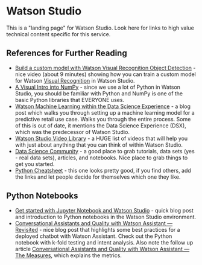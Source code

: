 # Watson Studio

This is a "landing page" for Watson Studio.  Look here for links to high value technical content specific for this service.

## References for Further Reading
- [Build a custom model with Watson Visual Recognition Object Detection](https://www.youtube.com/watch?reload=9&v=3gxMBtvsRFo&amp=&t=10s) - nice video (about 9 minutes) showing how you can train a custom model for Watson [Visual Recognition](https://github.com/dtoczala/watson-landing-page#visual-recognition) in Watson Studio.
- [A Visual Intro into NumPy](https://jalammar.github.io/visual-numpy/?utm_source=hackernewsletter&utm_medium=email&utm_term=data) - since we use a lot of Python in Watson Studio, you should be familiar with Python and NumPy is one of the basic Python libraries that EVERYONE uses.
- [Watson Machine Learning within the Data Science Experience](https://developer.ibm.com/dwblog/2017/watson-machine-learning-within-ibm-data-science-experience/#main) - a blog post which walks you through setting up a machine learning model for a predictive retail use case.  Walks you through the entire process.  Some of this is out of date, it mentions the Data Science Experience (DSX), which was the predecessor of Watson Studio.
- [Watson Studio Video Library](https://dataplatform.cloud.ibm.com/docs/content/wsj/getting-started/videos.html) - a HUGE list of videos that will help you with just about anything that you can think of within Watson Studio.
- [Data Science Community](https://community.ibm.com/community/user/watsonstudio/home) - a good place to grab tutorials, data sets (yes - real data sets), articles, and notebooks.  Nice place to grab things to get you started.
- [Python Cheatsheet](https://gto76.github.io/python-cheatsheet/) - this one looks pretty good, if you find others, add the links and let people decide for themselves which one they like.

## Python Notebooks
- [Get started with Jupyter Notebook and Watson Studio](https://medium.com/@lennartfr/get-started-with-jupyter-notebook-and-watson-studio-c763564952eb) - quick blog post and introduction to Python notebooks in the Watson Studio environment.
- [Conversational Assistants and Quality with Watson Assistant — Revisited](https://medium.com/@dtoczala/conversational-assistants-and-quality-with-watson-assistant-revisited-123fb3bb9f1f) - nice blog post that highlights some best practices for a deployed chatbot with Watson Assistant.  Check out the Python notebook with k-fold testing and intent analysis.  Also note the follow up article [Conversational Assistants and Quality with Watson Assistant — The Measures](https://chatbotslife.com/conversational-assistants-and-quality-with-watson-assistant-revisited-123fb3bb9f1f), which explains the metrics.

